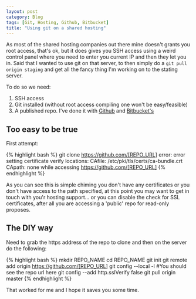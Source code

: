 ```yaml
---
layout: post
category: Blog
tags: [Git, Hosting, Github, Bitbucket]
title: "Using git on a shared hosting"
---
```


As most of the shared hosting companies out there mine doesn't grants you root access, that's ok, but it does gives you SSH access using a weird control panel where you need to enter you current IP and then they let you in. Said that I wanted to use git on that server, to then simply do a `git pull origin staging` and get all the fancy thing I'm working on to the stating server. 

To do so we need: 

1. SSH access
2. Git installed (without root access compiling one won't be easy/feasible)
3. A published repo. I've done it with [Github](https://github.com/) and [Bitbucket's](https://bitbucket.org/ "Bitbucket")

## Too easy to be true

First attempt:

{% highlight bash %}
git clone https://github.com/[REPO_URL]
error: error setting certificate verify locations:
  CAfile: /etc/pki/tls/certs/ca-bundle.crt
  CApath: none
 while accessing https://github.com/[REPO_URL]
{% endhighlight %}

As you can see this is simple chiming you don't have any certificates or you don't have access to the path specified, at this point you may want to get in touch with you'r hosting support… or you can disable the check for SSL certificates, after all you are accessing a 'public' repo for read-only proposes.

## The DIY way

Need to grab the https address of the repo to clone and then on the server do the following:

{% highlight bash %}
mkdir REPO_NAME
cd REPO_NAME
git init
git remote add origin https://github.com/[REPO_URL]
git config --local -l #You should see the repo url here
git config --add http.sslVerify false
git pull origin master
{% endhighlight %}

That worked for me and I hope it saves you some time.